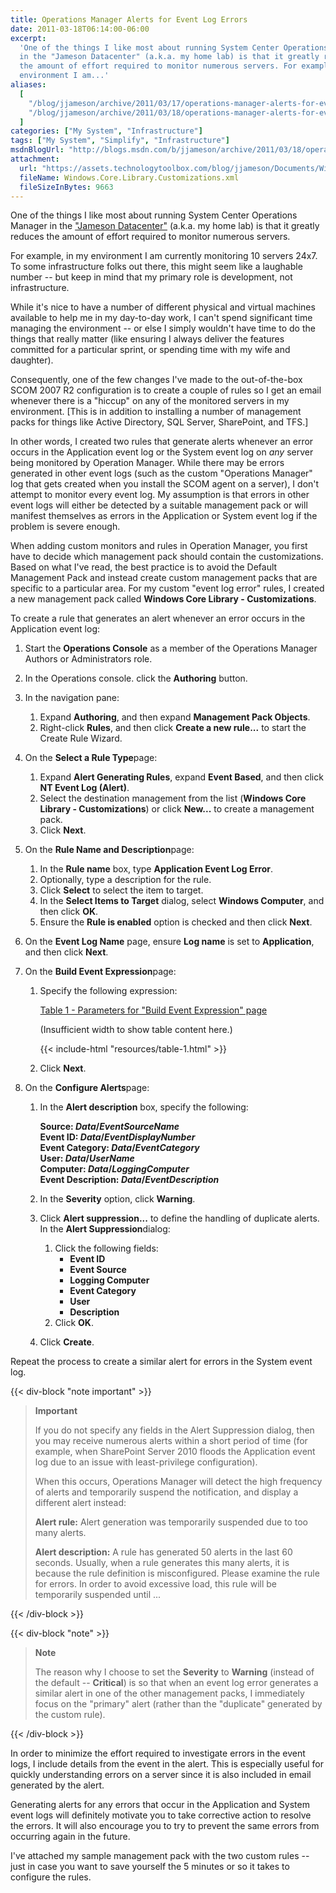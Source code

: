 ```yaml
---
title: Operations Manager Alerts for Event Log Errors
date: 2011-03-18T06:14:00-06:00
excerpt:
  'One of the things I like most about running System Center Operations Manager
  in the "Jameson Datacenter" (a.k.a. my home lab) is that it greatly reduces
  the amount of effort required to monitor numerous servers. For example, in my
  environment I am...'
aliases:
  [
    "/blog/jjameson/archive/2011/03/17/operations-manager-alerts-for-event-log-errors.aspx",
    "/blog/jjameson/archive/2011/03/18/operations-manager-alerts-for-event-log-errors.aspx",
  ]
categories: ["My System", "Infrastructure"]
tags: ["My System", "Simplify", "Infrastructure"]
msdnBlogUrl: "http://blogs.msdn.com/b/jjameson/archive/2011/03/18/operations-manager-alerts-for-event-log-errors.aspx"
attachment:
  url: "https://assets.technologytoolbox.com/blog/jjameson/Documents/Windows.Core.Library.Customizations.xml"
  fileName: Windows.Core.Library.Customizations.xml
  fileSizeInBytes: 9663
---
```


One of the things I like most about running System Center Operations Manager in
the ["Jameson Datacenter"](/blog/jjameson/2009/09/14/the-jameson-datacenter)
(a.k.a. my home lab) is that it greatly reduces the amount of effort required to
monitor numerous servers.

For example, in my environment I am currently monitoring 10 servers 24x7. To
some infrastructure folks out there, this might seem like a laughable number --
but keep in mind that my primary role is development, not infrastructure.

While it's nice to have a number of different physical and virtual machines
available to help me in my day-to-day work, I can't spend significant time
managing the environment -- or else I simply wouldn't have time to do the things
that really matter (like ensuring I always deliver the features committed for a
particular sprint, or spending time with my wife and daughter).

Consequently, one of the few changes I've made to the out-of-the-box SCOM 2007
R2 configuration is to create a couple of rules so I get an email whenever there
is a "hiccup" on any of the monitored servers in my environment. [This is in
addition to installing a number of management packs for things like Active
Directory, SQL Server, SharePoint, and TFS.]

In other words, I created two rules that generate alerts whenever an error
occurs in the Application event log or the System event log on _any_ server
being monitored by Operation Manager. While there may be errors generated in
other event logs (such as the custom "Operations Manager" log that gets created
when you install the SCOM agent on a server), I don't attempt to monitor every
event log. My assumption is that errors in other event logs will either be
detected by a suitable management pack or will manifest themselves as errors in
the Application or System event log if the problem is severe enough.

When adding custom monitors and rules in Operation Manager, you first have to
decide which management pack should contain the customizations. Based on what
I've read, the best practice is to avoid the Default Management Pack and instead
create custom management packs that are specific to a particular area. For my
custom "event log error" rules, I created a new management pack called **Windows
Core Library - Customizations**.

To create a rule that generates an alert whenever an error occurs in the
Application event log:

1. Start the **Operations Console** as a member of the Operations Manager
   Authors or Administrators role.
1. In the Operations console. click the **Authoring** button.
1. In the navigation pane:
   1. Expand **Authoring**, and then expand **Management Pack Objects**.
   1. Right-click **Rules**, and then click **Create a new rule...** to start
      the Create Rule Wizard.
1. On the **Select a Rule Type**page:
   1. Expand **Alert Generating Rules**, expand **Event Based**, and then click
      **NT Event Log (Alert)**.
   1. Select the destination management from the list (**Windows Core Library -
      Customizations**) or click **New...** to create a management pack.
   1. Click **Next**.
1. On the **Rule Name and Description**page:
   1. In the **Rule name** box, type **Application Event Log Error**.
   1. Optionally, type a description for the rule.
   1. Click **Select** to select the item to target.
   1. In the **Select Items to Target** dialog, select **Windows Computer**, and
      then click **OK**.
   1. Ensure the **Rule is enabled** option is checked and then click **Next**.
1. On the **Event Log Name** page, ensure **Log name** is set to
   **Application**, and then click **Next**.
1. On the **Build Event Expression**page:

   1. Specify the following expression:

      <div class="d-sm-none">
         <a href="../resources/table-1-popout" target="_blank">Table 1 - Parameters for "Build Event Expression" page</a>
         <i class="bi bi-arrow-up-right-square"></i>
         <p>(Insufficient width to show table content here.)</p>
      </div>
      <div class="d-none d-sm-block">
         {{< include-html "resources/table-1.html" >}}
      </div>

   1. Click **Next**.

1. On the **Configure Alerts**page:

   1. In the **Alert description** box, specify the following:

      **Source: $Data/EventSourceName$\
      Event ID: $Data/EventDisplayNumber$\
      Event Category: $Data/EventCategory$\
      User: $Data/UserName$\
      Computer: $Data/LoggingComputer$\
      Event Description: $Data/EventDescription$**

   1. In the **Severity** option, click **Warning**.
   1. Click **Alert suppression...** to define the handling of duplicate alerts.
      In the **Alert Suppression**dialog:
      1. Click the following fields:
         - **Event ID**
         - **Event Source**
         - **Logging Computer**
         - **Event Category**
         - **User**
         - **Description**
      1. Click **OK**.
   1. Click **Create**.

Repeat the process to create a similar alert for errors in the System event log.

{{< div-block "note important" >}}

> **Important**
>
> If you do not specify any fields in the Alert Suppression dialog, then you may
> receive numerous alerts within a short period of time (for example, when
> SharePoint Server 2010 floods the Application event log due to an issue with
> least-privilege configuration).
>
> When this occurs, Operations Manager will detect the high frequency of alerts
> and temporarily suspend the notification, and display a different alert
> instead:
>
> **Alert rule:** Alert generation was temporarily suspended due to too many
> alerts.
>
> **Alert description:** A rule has generated 50 alerts in the last 60 seconds.
> Usually, when a rule generates this many alerts, it is because the rule
> definition is misconfigured. Please examine the rule for errors. In order to
> avoid excessive load, this rule will be temporarily suspended until ...

{{< /div-block >}}

{{< div-block "note" >}}

> **Note**
>
> The reason why I choose to set the **Severity** to **Warning** (instead of the
> default -- **Critical**) is so that when an event log error generates a
> similar alert in one of the other management packs, I immediately focus on the
> "primary" alert (rather than the "duplicate" generated by the custom rule).

{{< /div-block >}}

In order to minimize the effort required to investigate errors in the event
logs, I include details from the event in the alert. This is especially useful
for quickly understanding errors on a server since it is also included in email
generated by the alert.

Generating alerts for any errors that occur in the Application and System event
logs will definitely motivate you to take corrective action to resolve the
errors. It will also encourage you to try to prevent the same errors from
occurring again in the future.

I've attached my sample management pack with the two custom rules -- just in
case you want to save yourself the 5 minutes or so it takes to configure the
rules.
